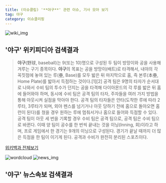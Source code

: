 ```yaml
---
title: (이슈클립) '**야구**' 관련 이슈, 기사 모아 보기
tag: 야구
category: 이슈클리핑
---
```

![wiki_img](https://user-images.githubusercontent.com/42597476/44503234-41136a80-a6d0-11e8-9071-6fc6418eafe4.png)
## **'**야구**'** 위키피디아 검색결과
>**야구**(野球, baseball)는 9(또는 10)명으로 구성된 두 팀이 방망이와 공을 사용해 겨루는 구기 종목이다. **야구**의 목표는 공을 방망이(배트)로 타격해서, 내야의 각 꼭짓점에 놓여 있는 루(壘, Base)를 모두 밟은 뒤 마지막으로 홈, 즉 본루(本壘, Home Plate)를 밟아서 득점하는 것이다.[1][2] 공격 팀은 9명의 타자가 순서대로 나와서 수비 팀의 투수가 던지는 공을 타격해 다이아몬드의 각 루를 밟은 뒤 홈에 들어와야 하며, 동시에 수비 팀은 공격 팀의 타자, 주자들을 여러 가지 방법을 통해 아웃시켜 실점을 막아야 한다. 공격 팀의 타자들은 안타(도착한 루에 따라 2루타, 3루타가 되며, 외야 펜스를 넘기거나 아웃 당하기 전에 홈으로 돌아오면 홈런이 된다)를 쳤을 경우 원하는 루에 멈춰서거나 홈으로 들어와 득점할 수 있다. 공격 팀이 아웃 세 번을 기록할 경우 수비 팀은 공격 팀으로, 공격 팀은 수비 팀으로 바뀐다. 이때 양 팀이 공수를 한 번씩 끝내는 것을 이닝(Inning, 회)이라고 하며, 프로 게임에서 한 경기는 9개의 이닝으로 구성된다. 경기가 끝날 때까지 더 많은 득점을 한 팀이 이기게 된다. 공격과 수비가 완전히 분리된 스포츠이다.

<a href="https://ko.wikipedia.org/wiki/야구" target="_blank">위키백과 전체보기</a>

![wordcloud](https://s3.ap-northeast-2.amazonaws.com/lyrics101-wordcloud/2018-09-26-1537952407.png)
![news_img](https://user-images.githubusercontent.com/42597476/44507050-1206f400-a6e4-11e8-8d98-7ffbfebb353f.png)
## **'**야구**'** 뉴스속보 검색결과

